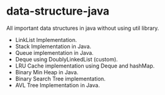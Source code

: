 # data-structure-java
All important data structures in java without using util library.

- LinkList Implementation.
- Stack Implementation in Java.
- Queue implementation in Java.
- Deque using DoublyLinkedList (custom).
- LRU Cache implementation using Deque and hashMap.
- Binary Min Heap in Java.
- Binary Search Tree implementation.
- AVL Tree Implementation in Java.
